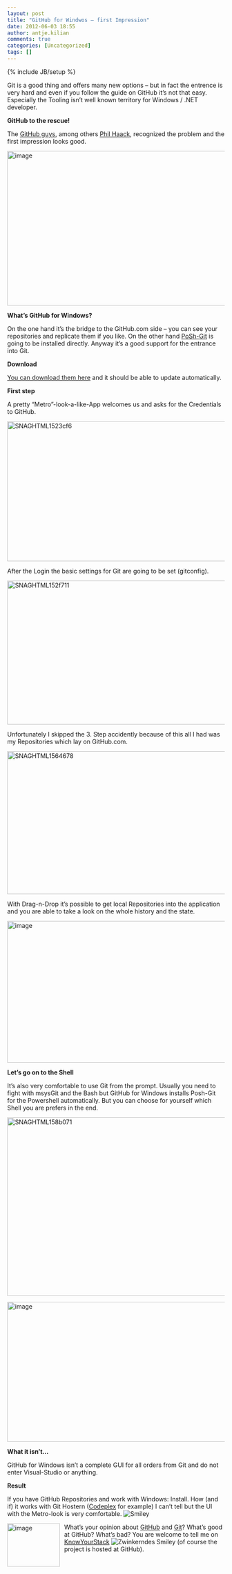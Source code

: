 ```yaml
---
layout: post
title: "GitHub for Windwos – first Impression"
date: 2012-06-03 18:55
author: antje.kilian
comments: true
categories: [Uncategorized]
tags: []
---
```

{% include JB/setup %}
&nbsp;

<strong> </strong>

Git is a good thing and offers many new options – but in fact the entrence is very hard and even if you follow the guide on GitHub it’s not that easy. Especially the Tooling isn’t well known territory for Windows / .NET developer.

<strong>GitHub to the rescue! </strong>

The <a href="https://github.com/blog/1127-github-for-windows">GitHub guys</a>, among others <a href="http://haacked.com/archive/2012/05/21/introducing-github-for-windows.aspx">Phil Haack</a>, recognized the problem and the first impression looks good.

<img style="background-image: none; padding-left: 0px; padding-right: 0px; padding-top: 0px; border: 0px;" title="image" src="http://code-inside.de/blog/wp-content/uploads/image1551.png" border="0" alt="image" width="606" height="358" />

<strong>What’s GitHub for Windows?</strong>

On the one hand it’s the bridge to the GitHub.com side – you can see your repositories and replicate them if you like. On the other hand <a href="http://haacked.com/archive/2011/12/13/better-git-with-powershell.aspx">PoSh-Git</a> is going to be installed directly. Anyway it’s a good support for the entrance into Git.

<strong>Download</strong>

<strong> </strong>

<a href="http://windows.github.com/">You can download them here</a> and it should be able to update automatically.

<strong>First step </strong>

<strong> </strong>

A pretty “Metro”-look-a-like-App welcomes us and asks for the Credentials to GitHub.

<img style="background-image: none; padding-left: 0px; padding-right: 0px; padding-top: 0px; border: 0px;" title="SNAGHTML1523cf6" src="http://code-inside.de/blog/wp-content/uploads/SNAGHTML1523cf6_thumb.png" border="0" alt="SNAGHTML1523cf6" width="565" height="324" />

After the Login the basic settings for Git are going to be set (gitconfig).

<img style="background-image: none; padding-left: 0px; padding-right: 0px; padding-top: 0px; border: 0px;" title="SNAGHTML152f711" src="http://code-inside.de/blog/wp-content/uploads/SNAGHTML152f711_thumb1.png" border="0" alt="SNAGHTML152f711" width="573" height="333" />

Unfortunately I skipped the 3. Step accidently because of this all I had was my Repositories which lay on GitHub.com.

<img style="background-image: none; padding-left: 0px; padding-right: 0px; padding-top: 0px; border: 0px;" title="SNAGHTML1564678" src="http://code-inside.de/blog/wp-content/uploads/SNAGHTML1564678_thumb1.png" border="0" alt="SNAGHTML1564678" width="570" height="331" />

With Drag-n-Drop it’s possible to get local Repositories into the application and you are able to take a look on the whole history and the state.

<img style="background-image: none; padding-left: 0px; padding-right: 0px; padding-top: 0px; border: 0px;" title="image" src="http://code-inside.de/blog/wp-content/uploads/image_thumb716.png" border="0" alt="image" width="565" height="328" />

<strong>Let’s go on to the Shell</strong>

<strong> </strong>

It’s also very comfortable to use Git from the prompt. Usually you need to fight with msysGit and the Bash but GitHub for Windows installs Posh-Git for the Powershell automatically. But you can choose for yourself which Shell you are prefers in the end.

<img style="background-image: none; padding-left: 0px; padding-right: 0px; padding-top: 0px; border: 0px;" title="SNAGHTML158b071" src="http://code-inside.de/blog/wp-content/uploads/SNAGHTML158b071_thumb.png" border="0" alt="SNAGHTML158b071" width="559" height="413" />

<img style="background-image: none; padding-left: 0px; padding-right: 0px; padding-top: 0px; border: 0px;" title="image" src="http://code-inside.de/blog/wp-content/uploads/image4_thumb.png" border="0" alt="image" width="564" height="324" /><strong> </strong>

<strong></strong>

<strong>What it isn’t…</strong>

GitHub for Windows isn’t a complete GUI for all orders from Git and do not enter Visual-Studio or anything.

<strong>Result</strong>

If you have GitHub Repositories and work with Windows: Install. How (and if) it works with Git Hostern (<a href="http://code-inside.de/blog/2012/03/30/codeplex-wird-modernisiert/">Codeplex</a> for example) I can’t tell but the UI with the Metro-look is very comfortable. <img class="wlEmoticon wlEmoticon-smile" style="border-style: none;" src="http://code-inside.de/blog-in/wp-content/uploads/wlEmoticon-smile15.png" alt="Smiley" />

<img style="background-image: none; margin: 0px 10px 0px 0px; padding-left: 0px; padding-right: 0px; padding-top: 0px; border: 0px;" title="image" src="http://code-inside.de/blog/wp-content/uploads/image_thumb715.png" border="0" alt="image" width="122" height="100" align="left" />What’s your opinion about <a href="http://www.knowyourstack.com/what-is/github">GitHub</a> and <a href="http://www.knowyourstack.com/what-is/git">Git</a>? What’s good at GitHub? What’s bad? You are welcome to tell me on <a href="http://www.knowyourstack.com/">KnowYourStack</a> <img class="wlEmoticon wlEmoticon-winkingsmile" style="border-style: none;" src="http://code-inside.de/blog-in/wp-content/uploads/wlEmoticon-winkingsmile39.png" alt="Zwinkerndes Smiley" /> (of course the project is hosted at GitHub).
